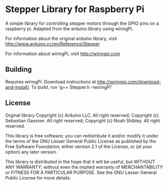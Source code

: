 Stepper Library for Raspberry Pi
================================

A simple library for controlling stepper motors through the GPIO pins on a raspberry pi. Adapted from the arduino library using wiringPi.

For information about the original arduino library, visit
http://www.arduino.cc/en/Reference/Stepper

For information about wiringPi, visit
http://wiringpi.com

Building
--------

Requires wiringPi. Download instructions at http://wiringpi.com/download-and-install/.
To build, run 'g++ Stepper.h -lwiringPi'

License
-------

Orginal library
Copyright (c) Arduino LLC. All right reserved;
Copyright (c) Sebastian Gassner. All right reserved;
Copyright (c) Noah Shibley. All right reserved.

This library is free software; you can redistribute it and/or
modify it under the terms of the GNU Lesser General Public
License as published by the Free Software Foundation; either
version 2.1 of the License, or (at your option) any later version.

This library is distributed in the hope that it will be useful,
but WITHOUT ANY WARRANTY; without even the implied warranty of
MERCHANTABILITY or FITNESS FOR A PARTICULAR PURPOSE. See the GNU
Lesser General Public License for more details.
